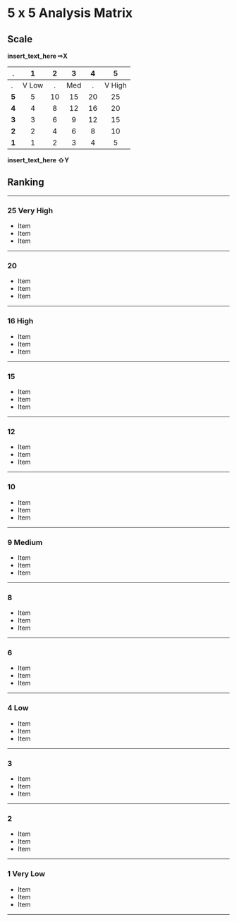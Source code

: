 # 5 x 5 Analysis Matrix

## Scale

**insert_text_here ⇨X**

.     | **1** | **2** | **3** | **4** | **5**
----- | :---: | :---: | :---: | :---: | :----:
.     | V Low |   .   |  Med  |   .   | V High
**5** |   5   |  10   |  15   |  20   |   25
**4** |   4   |   8   |  12   |  16   |   20
**3** |   3   |   6   |   9   |  12   |   15
**2** |   2   |   4   |   6   |   8   |   10
**1** |   1   |   2   |   3   |   4   |   5

**insert_text_here ⇧Y**

## Ranking

--------------------------------------------------------------------------------

### 25 Very High

- Item
- Item
- Item

--------------------------------------------------------------------------------

### 20

- Item
- Item
- Item

--------------------------------------------------------------------------------

### 16 High

- Item
- Item
- Item

--------------------------------------------------------------------------------

### 15

- Item
- Item
- Item

--------------------------------------------------------------------------------

### 12

- Item
- Item
- Item

--------------------------------------------------------------------------------

### 10

- Item
- Item
- Item

--------------------------------------------------------------------------------

### 9 Medium

- Item
- Item
- Item

--------------------------------------------------------------------------------

### 8

- Item
- Item
- Item

--------------------------------------------------------------------------------

### 6

- Item
- Item
- Item

--------------------------------------------------------------------------------

### 4 Low

- Item
- Item
- Item

--------------------------------------------------------------------------------

### 3

- Item
- Item
- Item

--------------------------------------------------------------------------------

### 2

- Item
- Item
- Item

--------------------------------------------------------------------------------

### 1 Very Low

- Item
- Item
- Item

--------------------------------------------------------------------------------
